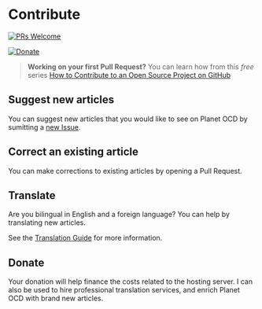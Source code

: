 Contribute
=======

[![PRs Welcome](https://img.shields.io/badge/PRs-welcome-brightgreen.svg?style=flat-square)](http://makeapullrequest.com)

[![Donate](https://img.shields.io/badge/Paypal-Donate-green.svg?logo=paypal&style=flat)](https://www.paypal.com/cgi-bin/webscr?cmd=_s-xclick&hosted_button_id=23LG7JTZSCA54&source=url)

> **Working on your first Pull Request?** You can learn how from this *free* series [How to Contribute to an Open Source Project on GitHub](https://egghead.io/series/how-to-contribute-to-an-open-source-project-on-github)

## Suggest new articles

You can suggest new articles that you would like to see on Planet OCD by sumitting a [new Issue](https://github.com/AurelienGasser/planetocd/issues).

## Correct an existing article

You can make corrections to existing articles by opening a Pull Request.

## Translate

Are you bilingual in English and a foreign language? You can help by translating new articles.

See the [Translation Guide](./translation_guide.md) for more information.

## Donate

Your donation will help finance the costs related to the hosting server. I can also be used to hire professional translation services, and enrich Planet OCD with brand new articles.
